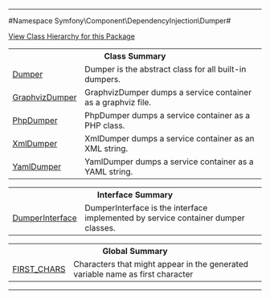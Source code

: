 

- - -

#Namespace Symfony\Component\DependencyInjection\Dumper#

<div><a href='https://github.com/JeyDotC/Hirudo-docs/blob/master/Symfony/Component/DependencyInjection/Dumper//package-tree.md'>View Class Hierarchy for this Package</a></div>

<table class="title">
<tr><th colspan="2" class="title">Class Summary</th></tr>
<tr><td class="name"><a href="https://github.com/JeyDotC/Hirudo-docs/blob/master/Symfony/Component/DependencyInjection/Dumper/Dumper.md">Dumper</a></td><td class="description">Dumper is the abstract class for all built-in dumpers.</td></tr>
<tr><td class="name"><a href="https://github.com/JeyDotC/Hirudo-docs/blob/master/Symfony/Component/DependencyInjection/Dumper/GraphvizDumper.md">GraphvizDumper</a></td><td class="description">GraphvizDumper dumps a service container as a graphviz file.
</td></tr>
<tr><td class="name"><a href="https://github.com/JeyDotC/Hirudo-docs/blob/master/Symfony/Component/DependencyInjection/Dumper/PhpDumper.md">PhpDumper</a></td><td class="description">PhpDumper dumps a service container as a PHP class.</td></tr>
<tr><td class="name"><a href="https://github.com/JeyDotC/Hirudo-docs/blob/master/Symfony/Component/DependencyInjection/Dumper/XmlDumper.md">XmlDumper</a></td><td class="description">XmlDumper dumps a service container as an XML string.</td></tr>
<tr><td class="name"><a href="https://github.com/JeyDotC/Hirudo-docs/blob/master/Symfony/Component/DependencyInjection/Dumper/YamlDumper.md">YamlDumper</a></td><td class="description">YamlDumper dumps a service container as a YAML string.</td></tr>
</table>

<table class="title">
<tr><th colspan="2" class="title">Interface Summary</th></tr>
<tr><td class="name"><a href="https://github.com/JeyDotC/Hirudo-docs/blob/master/Symfony/Component/DependencyInjection/Dumper/DumperInterface.md">DumperInterface</a></td><td class="description">DumperInterface is the interface implemented by service container dumper classes.</td></tr>
</table>

<table class="title">
<tr><th colspan="2" class="title">Global Summary</th></tr>
<tr><td class="name"><a href="package-globals.md#FIRST_CHARS">FIRST_CHARS</a></td><td class="description">Characters that might appear in the generated variable name as first character</td></tr>
</table>

- - -

